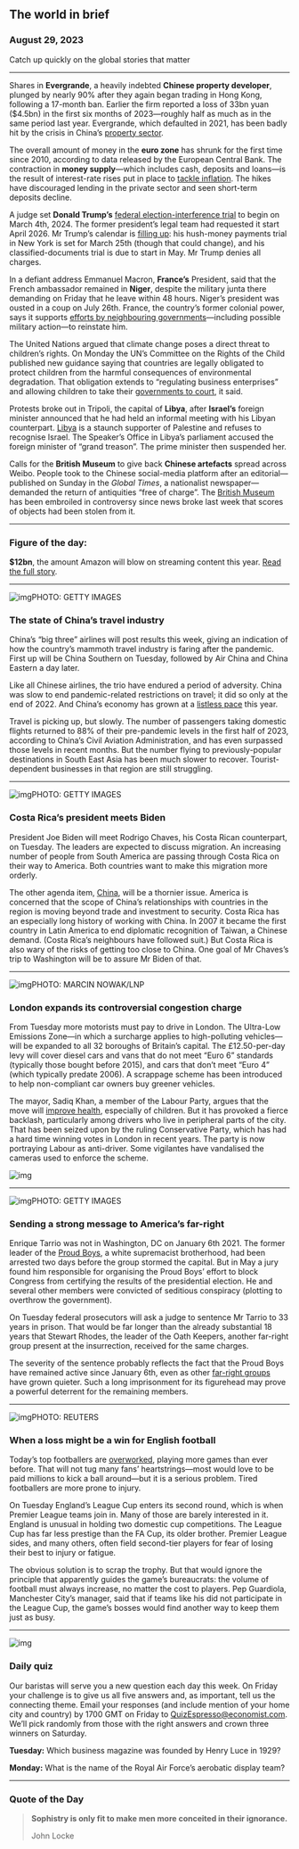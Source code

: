 ## The world in brief

### August 29, 2023

Catch up quickly on the global stories that matter



------



Shares in **Evergrande**, a heavily indebted **Chinese property developer**, plunged by nearly 90% after they again began trading in Hong Kong, following a 17-month ban. Earlier the firm reported a loss of 33bn yuan ($4.5bn) in the first six months of 2023—roughly half as much as in the same period last year. Evergrande, which defaulted in 2021, has been badly hit by the crisis in China’s [property sector](https://www.economist.com/finance-and-economics/2023/08/16/how-bad-could-chinas-property-crisis-get).

The overall amount of money in the **euro zone** has shrunk for the first time since 2010, according to data released by the European Central Bank. The contraction in **money supply**—which includes cash, deposits and loans—is the result of interest-rate rises put in place to [tackle inflation](https://www.economist.com/finance-and-economics/2023/07/05/economists-draw-swords-over-how-to-fix-inflation). The hikes have discouraged lending in the private sector and seen short-term deposits decline.

A judge set **Donald Trump’s** [federal election-interference trial](https://www.economist.com/leaders/2023/08/02/donald-trump-is-accused-of-democracys-gravest-political-crime) to begin on March 4th, 2024. The former president’s legal team had requested it start April 2026. Mr Trump’s calendar is [filling up](https://www.economist.com/the-economist-explains/2022/10/05/how-much-legal-jeopardy-is-donald-trump-in): his hush-money payments trial in New York is set for March 25th (though that could change), and his classified-documents trial is due to start in May. Mr Trump denies all charges.

In a defiant address Emmanuel Macron, **France’s** President, said that the French ambassador remained in **Niger**, despite the military junta there demanding on Friday that he leave within 48 hours. Niger’s president was ousted in a coup on July 26th. France, the country’s former colonial power, says it supports [efforts by neighbouring governments](https://www.economist.com/middle-east-and-africa/2023/08/07/after-nigers-coup-the-drums-of-war-are-growing-louder)—including possible military action—to reinstate him.

The United Nations argued that climate change poses a direct threat to children’s rights. On Monday the UN’s Committee on the Rights of the Child published new guidance saying that countries are legally obligated to protect children from the harmful consequences of environmental degradation. That obligation extends to “regulating business enterprises” and allowing children to take their [governments to court](https://www.economist.com/united-states/2023/06/08/montana-climate-change-pioneer), it said.

Protests broke out in Tripoli, the capital of **Libya**, after **Israel’s** foreign minister announced that he had held an informal meeting with his Libyan counterpart. [Libya](https://www.economist.com/middle-east-and-africa/2023/07/13/politicians-in-libya-make-another-ill-fated-push-for-elections) is a staunch supporter of Palestine and refuses to recognise Israel. The Speaker’s Office in Libya’s parliament accused the foreign minister of “grand treason”. The prime minister then suspended her.

Calls for the **British Museum** to give back **Chinese artefacts** spread across Weibo. People took to the Chinese social-media platform after an editorial—published on Sunday in the *Global Times*, a nationalist newspaper—demanded the return of antiquities “free of charge”. The [British Museum](https://www.economist.com/britain/2023/08/21/stealing-from-museums-is-easier-than-you-might-think) has been embroiled in controversy since news broke last week that scores of objects had been stolen from it.



------



### Figure of the day: 

**$12bn**, the amount Amazon will blow on streaming content this year. [Read the full story](https://www.economist.com/business/2023/08/27/amazon-has-hollywoods-worst-shows-but-its-best-business-model).



------



![img](https://niceboy.online/insight/public/Espresso/PHOTOS/GettyImages-1535166061.jpg)PHOTO: GETTY IMAGES

### The state of China’s travel industry

China’s “big three” airlines will post results this week, giving an indication of how the country’s mammoth travel industry is faring after the pandemic. First up will be China Southern on Tuesday, followed by Air China and China Eastern a day later.

Like all Chinese airlines, the trio have endured a period of adversity. China was slow to end pandemic-related restrictions on travel; it did so only at the end of 2022. And China’s economy has grown at a [listless pace](https://www.economist.com/leaders/2023/08/24/why-chinas-economy-wont-be-fixed) this year.

Travel is picking up, but slowly. The number of passengers taking domestic flights returned to 88% of their pre-pandemic levels in the first half of 2023, according to China’s Civil Aviation Administration, and has even surpassed those levels in recent months. But the number flying to previously-popular destinations in South East Asia has been much slower to recover. Tourist-dependent businesses in that region are still struggling.



------



![img](https://niceboy.online/insight/public/Espresso/PHOTOS/GettyImages-1258815120.jpg)PHOTO: GETTY IMAGES

### Costa Rica’s president meets Biden

President Joe Biden will meet Rodrigo Chaves, his Costa Rican counterpart, on Tuesday. The leaders are expected to discuss migration. An increasing number of people from South America are passing through Costa Rica on their way to America. Both countries want to make this migration more orderly.

The other agenda item, [China](https://www.economist.com/the-americas/2023/06/15/what-does-china-want-from-latin-america-and-the-caribbean), will be a thornier issue. America is concerned that the scope of China’s relationships with countries in the region is moving beyond trade and investment to security. Costa Rica has an especially long history of working with China. In 2007 it became the first country in Latin America to end diplomatic recognition of Taiwan, a Chinese demand. (Costa Rica’s neighbours have followed suit.) But Costa Rica is also wary of the risks of getting too close to China. One goal of Mr Chaves’s trip to Washington will be to assure Mr Biden of that.



------



![img](https://niceboy.online/insight/public/Espresso/PHOTOS/adn7g089copy.jpg)PHOTO: MARCIN NOWAK/LNP

### London expands its controversial congestion charge

From Tuesday more motorists must pay to drive in London. The Ultra-Low Emissions Zone—in which a surcharge applies to high-polluting vehicles—will be expanded to all 32 boroughs of Britain’s capital. The £12.50-per-day levy will cover diesel cars and vans that do not meet “Euro 6” standards (typically those bought before 2015), and cars that don’t meet “Euro 4” (which typically predate 2006). A scrappage scheme has been introduced to help non-compliant car owners buy greener vehicles.

The mayor, Sadiq Khan, a member of the Labour Party, argues that the move will [improve health](https://www.economist.com/britain/2023/07/25/londons-latest-effort-to-clear-bad-air-is-contested-but-necessary), especially of children. But it has provoked a fierce backlash, particularly among drivers who live in peripheral parts of the city. That has been seized upon by the ruling Conservative Party, which has had a hard time winning votes in London in recent years. The party is now portraying Labour as anti-driver. Some vigilantes have vandalised the cameras used to enforce the scheme.

![img](https://niceboy.online/insight/public/Espresso/PHOTOS/20230902_DAM908.jpg)



------



![img](https://niceboy.online/insight/public/Espresso/PHOTOS/GettyImages-1248666013.jpg)PHOTO: GETTY IMAGES

### Sending a strong message to America’s far-right

Enrique Tarrio was not in Washington, DC on January 6th 2021. The former leader of the [Proud Boys](https://www.economist.com/1843/2020/10/02/when-the-proud-boys-came-to-town), a white supremacist brotherhood, had been arrested two days before the group stormed the capital. But in May a jury found him responsible for organising the Proud Boys’ effort to block Congress from certifying the results of the presidential election. He and several other members were convicted of seditious conspiracy (plotting to overthrow the government).

On Tuesday federal prosecutors will ask a judge to sentence Mr Tarrio to 33 years in prison. That would be far longer than the already substantial 18 years that Stewart Rhodes, the leader of the Oath Keepers, another far-right group present at the insurrection, received for the same charges.

The severity of the sentence probably reflects the fact that the Proud Boys have remained active since January 6th, even as other [far-right groups](https://www.economist.com/united-states/2023/01/19/how-americas-far-right-flits-from-issue-to-issue) have grown quieter. Such a long imprisonment for its figurehead may prove a powerful deterrent for the remaining members.



------



![img](https://niceboy.online/insight/public/Espresso/PHOTOS/RTSN0HF6.JPG)PHOTO: REUTERS

### When a loss might be a win for English football

Today’s top footballers are [overworked](https://www.economist.com/culture/2023/08/25/is-there-too-much-football), playing more games than ever before. That will not tug many fans’ heartstrings—most would love to be paid millions to kick a ball around—but it is a serious problem. Tired footballers are more prone to injury.

On Tuesday England’s League Cup enters its second round, which is when Premier League teams join in. Many of those are barely interested in it. England is unusual in holding two domestic cup competitions. The League Cup has far less prestige than the FA Cup, its older brother. Premier League sides, and many others, often field second-tier players for fear of losing their best to injury or fatigue.

The obvious solution is to scrap the trophy. But that would ignore the principle that apparently guides the game’s bureaucrats: the volume of football must always increase, no matter the cost to players. Pep Guardiola, Manchester City’s manager, said that if teams like his did not participate in the League Cup, the game’s bosses would find another way to keep them just as busy.



------



![img](https://niceboy.online/insight/public/Espresso/PHOTOS/EspressoQuiz_64.jpeg)

### Daily quiz

Our baristas will serve you a new question each day this week. On Friday your challenge is to give us all five answers and, as important, tell us the connecting theme. Email your responses (and include mention of your home city and country) by 1700 GMT on Friday to [QuizEspresso@economist.com](https://mail.google.com/mail/?view=cm&fs=1&tf=1&to=QuizEspresso@economist.com). We’ll pick randomly from those with the right answers and crown three winners on Saturday.

**Tuesday:** Which business magazine was founded by Henry Luce in 1929?

**Monday:** What is the name of the Royal Air Force’s aerobatic display team?



------



### Quote of the Day

> **Sophistry is only fit to make men more conceited in their ignorance.**
>
> John Locke





